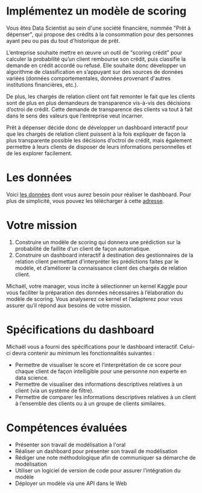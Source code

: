 # Implémentez un modèle de scoring

Vous êtes Data Scientist au sein d'une société financière, nommée "Prêt à dépenser",  qui propose des crédits à la consommation pour des personnes ayant peu ou pas du tout d'historique de prêt.

 

L’entreprise souhaite mettre en œuvre un outil de “scoring crédit” pour calculer la probabilité qu’un client rembourse son crédit, puis classifie la demande en crédit accordé ou refusé. Elle souhaite donc développer un algorithme de classification en s’appuyant sur des sources de données variées (données comportementales, données provenant d'autres institutions financières, etc.).

De plus, les chargés de relation client ont fait remonter le fait que les clients sont de plus en plus demandeurs de transparence vis-à-vis des décisions d’octroi de crédit. Cette demande de transparence des clients va tout à fait dans le sens des valeurs que l’entreprise veut incarner.

Prêt à dépenser décide donc de développer un dashboard interactif pour que les chargés de relation client puissent à la fois expliquer de façon la plus transparente possible les décisions d’octroi de crédit, mais également permettre à leurs clients de disposer de leurs informations personnelles et de les explorer facilement. 

# Les données
Voici [les données](https://www.kaggle.com/c/home-credit-default-risk/data) dont vous aurez besoin pour réaliser le dashboard. Pour plus de simplicité, vous pouvez les télécharger à cette [adresse](https://s3-eu-west-1.amazonaws.com/static.oc-static.com/prod/courses/files/Parcours_data_scientist/Projet+-+Impl%C3%A9menter+un+mod%C3%A8le+de+scoring/Projet+Mise+en+prod+-+home-credit-default-risk.zip).


# Votre mission
  1. Construire un modèle de scoring qui donnera une prédiction sur la probabilité de faillite d'un client de façon automatique.
  2. Construire un dashboard interactif à destination des gestionnaires de la relation client permettant d'interpréter les prédictions faites par le modèle, et d’améliorer la connaissance client des chargés de relation client.

Michaël, votre manager, vous incite à sélectionner un kernel Kaggle pour vous faciliter la préparation des données nécessaires à l’élaboration du modèle de scoring. Vous analyserez ce kernel et l’adapterez pour vous assurer qu’il répond aux besoins de votre mission.

# Spécifications du dashboard
Michaël vous a fourni des spécifications pour le dashboard interactif. Celui-ci devra contenir au minimum les fonctionnalités suivantes :

- Permettre de visualiser le score et l’interprétation de ce score pour chaque client de façon intelligible pour une personne non experte en data science.
- Permettre de visualiser des informations descriptives relatives à un client (via un système de filtre).
- Permettre de comparer les informations descriptives relatives à un client à l’ensemble des clients ou à un groupe de clients similaires.


# Compétences évaluées
* Présenter son travail de modélisation à l'oral
* Réaliser un dashboard pour présenter son travail de modélisation
* Rédiger une note méthodologique afin de communiquer sa démarche de modélisation
* Utiliser un logiciel de version de code pour assurer l’intégration du modèle
* Déployer un modèle via une API dans le Web
